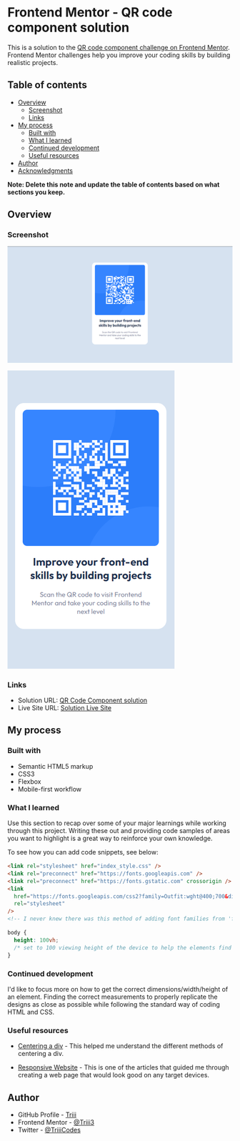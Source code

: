 # Frontend Mentor - QR code component solution

This is a solution to the [QR code component challenge on Frontend Mentor](https://www.frontendmentor.io/challenges/qr-code-component-iux_sIO_H). Frontend Mentor challenges help you improve your coding skills by building realistic projects.

## Table of contents

- [Overview](#overview)
  - [Screenshot](#screenshot)
  - [Links](#links)
- [My process](#my-process)
  - [Built with](#built-with)
  - [What I learned](#what-i-learned)
  - [Continued development](#continued-development)
  - [Useful resources](#useful-resources)
- [Author](#author)
- [Acknowledgments](#acknowledgments)

**Note: Delete this note and update the table of contents based on what sections you keep.**

## Overview

### Screenshot

![Desktop View](image.png)

![Mobile View](image-1.png)

### Links

- Solution URL: [QR Code Component solution](https://www.frontendmentor.io/solutions/mobilefirst-approach-qr-code-component-uZzXUtKWKZ)
- Live Site URL: [Solution Live Site](https://triii3.github.io/mobile-first-qr-code/)

## My process

### Built with

- Semantic HTML5 markup
- CSS3
- Flexbox
- Mobile-first workflow

### What I learned

Use this section to recap over some of your major learnings while working through this project. Writing these out and providing code samples of areas you want to highlight is a great way to reinforce your own knowledge.

To see how you can add code snippets, see below:

```html
<link rel="stylesheet" href="index_style.css" />
<link rel="preconnect" href="https://fonts.googleapis.com" />
<link rel="preconnect" href="https://fonts.gstatic.com" crossorigin />
<link
  href="https://fonts.googleapis.com/css2?family=Outfit:wght@400;700&display=swap"
  rel="stylesheet"
/>
<!-- I never knew there was this method of adding font families from 'font.google.com' -->
```

```css
body {
  height: 100vh;
  /* set to 100 viewing height of the device to help the elements find the center using the attributes: 'justify-contents: center;' and 'align-items: center;' */
}
```

### Continued development

I'd like to focus more on how to get the correct dimensions/width/height of an element. Finding the correct measurements to properly replicate the designs as close as possible while following the standard way of coding HTML and CSS.

### Useful resources

- [Centering a div](https://blog.hubspot.com/website/center-div-css) - This helped me understand the different methods of centering a div.

- [Responsive Website](https://www.w3schools.com/html/html_responsive.asp) - This is one of the articles that guided me through creating a web page that would look good on any target devices.

## Author

- GitHub Profile - [Triii](https://github.com/Triii3)
- Frontend Mentor - [@Triii3](https://www.frontendmentor.io/profile/Triii3)
- Twitter - [@TriiiCodes](https://twitter.com/TriiiCodes)

